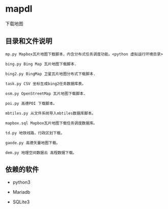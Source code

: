 # mapdl

下载地图

## 目录和文件说明

    mp.py Mapbox瓦片地图下载脚本，内含分布式任务调度功能。<python 虚拟运行环境目录>

    bing.py Bing Map 瓦片地图下载脚本.
	
	bing2.py BingMap 卫星瓦片地图分布式下载脚本.

    task.py CSV 坐标生成bing2任务数据库表。
     
    osm.py OpenStreetMap 瓦片地图下载脚本.

    poi.py 高德POI 下载脚本。

    mbtiles.py 从文件系统导入mbtiles数据库脚本。

    mapbox.sql Mapbox瓦片地图下载任务调度数据库。

    td.py 地铁线路，行政区划下载。
	
	gaode.py 高德矢量地图下载。
	
	dem.py 地理空间数据云 高程数据下载。
    
## 依赖的软件

+ python3

+ Mariadb 

+ SQLite3